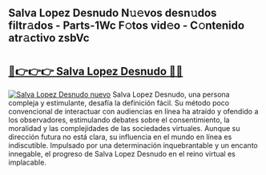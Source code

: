 ## Salva Lopez Desnudo N𝚞𝚎vos desn𝚞dos filtr𝚊dos - Parts-1Wc F𝚘tos vid𝚎o - C𝚘ntenido atr𝚊ctivo zsbVc

# <h2><a href="http://mb5ht8.tromn.icu/?c=Salva+Lopez+Desnudo">🔗👉👉👉 Salva Lopez Desnudo 🔗🔗</a></h2>

[![Salva Lopez Desnudo nuevo](https://i.imgur.com/pEAQMta.gif)](http://mb5ht8.tromn.icu/?c=Salva+Lopez+Desnudo)
Salva Lopez Desnudo, una persona compleja y estimulante, desafía la definición fácil. Su método poco convencional de interactuar con audiencias en línea ha atraído y ofendido a los observadores, estimulando debates sobre el consentimiento, la moralidad y las complejidades de las sociedades virtuales. Aunque su dirección futura no está clara, su influencia en el mundo en línea es indiscutible. Impulsado por una determinación inquebrantable y un encanto innegable, el progreso de Salva Lopez Desnudo en el reino virtual es implacable.
